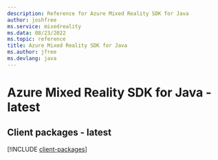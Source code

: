 ```yaml
---
description: Reference for Azure Mixed Reality SDK for Java
author: joshfree
ms.service: mixedreality
ms.data: 08/23/2022
ms.topic: reference
title: Azure Mixed Reality SDK for Java
ms.author: jfree
ms.devlang: java
---
```

# Azure Mixed Reality SDK for Java - latest

## Client packages - latest
[!INCLUDE [client-packages](mixed-reality-client-index.md)]